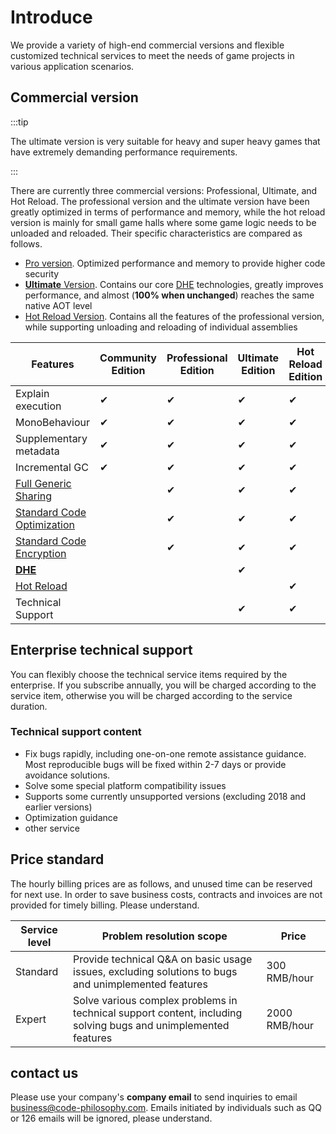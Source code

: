 # Introduce

We provide a variety of high-end commercial versions and flexible customized technical services to meet the needs of game projects in various application scenarios.

## Commercial version

:::tip

The ultimate version is very suitable for heavy and super heavy games that have extremely demanding performance requirements.

:::

There are currently three commercial versions: Professional, Ultimate, and Hot Reload. The professional version and the ultimate version have been greatly optimized in terms of performance and memory, while the hot reload version is mainly for small game halls where some game logic needs to be unloaded and reloaded.
Their specific characteristics are compared as follows.

- [Pro version](./pro/intro.md). Optimized performance and memory to provide higher code security
- [**Ultimate** Version](./ultimate/intro.md). Contains our core [DHE](./differentialhybridexecution) technologies, greatly improves performance, and almost (**100% when unchanged**) reaches the same native AOT level
- [Hot Reload Version](./reload/intro.md). Contains all the features of the professional version, while supporting unloading and reloading of individual assemblies

|Features|Community Edition|Professional Edition|Ultimate Edition|Hot Reload Edition|
|-|-|-|-|-|
|Explain execution|✔|✔|✔|✔|
|MonoBehaviour|✔|✔|✔|✔|
|Supplementary metadata|✔|✔|✔|✔|
|Incremental GC|✔|✔|✔|✔|
|[Full Generic Sharing](./fullgenericsharing)||✔|✔|✔|
|[Standard Code Optimization](./basiccodeoptimization)||✔|✔|✔|
|[Standard Code Encryption](./basicencryption)||✔|✔|✔|
|[**DHE**](./differentialhybridexecution)|||✔||
|[Hot Reload](./reload/hotreloadassembly)||||✔|
|Technical Support|||✔|✔|


## Enterprise technical support

You can flexibly choose the technical service items required by the enterprise. If you subscribe annually, you will be charged according to the service item, otherwise you will be charged according to the service duration.

### Technical support content

- Fix bugs rapidly, including one-on-one remote assistance guidance. Most reproducible bugs will be fixed within 2-7 days or provide avoidance solutions.
- Solve some special platform compatibility issues
- Supports some currently unsupported versions (excluding 2018 and earlier versions)
- Optimization guidance
- other service

## Price standard

The hourly billing prices are as follows, and unused time can be reserved for next use. In order to save business costs, contracts and invoices are not provided for timely billing. Please understand.


|Service level|Problem resolution scope|Price|
|-|-|-|
|Standard|Provide technical Q&A on basic usage issues, excluding solutions to bugs and unimplemented features|300 RMB/hour|
|Expert|Solve various complex problems in technical support content, including solving bugs and unimplemented features|2000 RMB/hour|

## contact us

Please use your company's **company email** to send inquiries to email business@code-philosophy.com. Emails initiated by individuals such as QQ or 126 emails will be ignored, please understand.